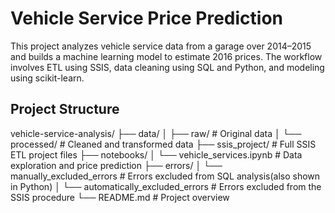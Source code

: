 # Vehicle Service Price Prediction

This project analyzes vehicle service data from a garage over 2014–2015 and builds a machine learning model to estimate 2016 prices. The workflow involves ETL using SSIS, data cleaning using SQL and Python, and modeling using scikit-learn.

## Project Structure

vehicle-service-analysis/
├── data/
│ ├── raw/ # Original data
│ └── processed/ # Cleaned and transformed data
├── ssis_project/ # Full SSIS ETL project files
├── notebooks/
│ └── vehicle_services.ipynb # Data exploration and price prediction
├── errors/
│ └── manually_excluded_errors # Errors excluded from SQL analysis(also shown in Python)
│ └── automatically_excluded_errors # Errors excluded from the SSIS procedure
└── README.md # Project overview
